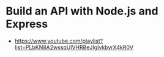# Build an API with Node.js and Express
- https://www.youtube.com/playlist?list=PLbKN8A2wssqUlVHRBeJIgIvkbyrX4kR0V

